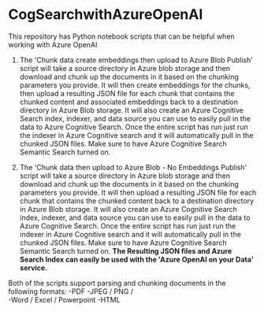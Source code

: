 # CogSearchwithAzureOpenAI
This repository has Python notebook scripts that can be helpful when working with Azure OpenAI

1. The 'Chunk data create embeddings then upload to Azure Blob Publish' script will take a source directory in Azure blob storage and then download and chunk up the documents in it based on the chunking parameters you provide. It will then create embeddings for the chunks, then upload a resulting JSON file for each chunk that contains the chunked content and associated embeddings back to a destination directory in Azure Blob storage. It will also create an Azure Cognitive Search index, indexer, and data source you can use to easily pull in the data to Azure Cognitive Search. Once the entire script has run just run the indexer in Azure Cognitive search and it will automatically pull in the chunked JSON files. Make sure to have Azure Cognitive Search Semantic Search turned on.

2. The 'Chunk data then upload to Azure Blob - No Embeddings Publish' script will take a source directory in Azure blob storage and then download and chunk up the documents in it based on the chunking parameters you provide. It will then upload a resulting JSON file for each chunk that contains the chunked content back to a destination directory in Azure Blob storage. It will also create an Azure Cognitive Search index, indexer, and data source you can use to easily pull in the data to Azure Cognitive Search. Once the entire script has run just run the indexer in Azure Cognitive search and it will automatically pull in the chunked JSON files. Make sure to have Azure Cognitive Search Semantic Search turned on. **The Resulting JSON files and Azure Search Index can easily be used with the 'Azure OpenAI on your Data' service.**

Both of the scripts support parsing and chunking documents in the following formats:
-PDF 
-JPEG / PNG /  
-Word / Excel / Powerpoint 
-HTML 
